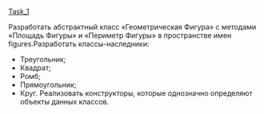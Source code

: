 [Task_1](https://github.com/nomadpyn/CSharp_Lessons/tree/master/4.%20Methods/Task_1.cs)

 Разработать абстрактный класс «Геометрическая Фигура» с методами «Площадь Фигуры» и «Периметр Фигуры» в пространстве имен figures.Разработать классы-наследники: 
 * Треугольник;
 * Квадрат;
 * Ромб;
 * Прямоугольник;  
 * Круг. 
 Реализовать конструкторы, которые однозначно определяют объекты данных классов. 